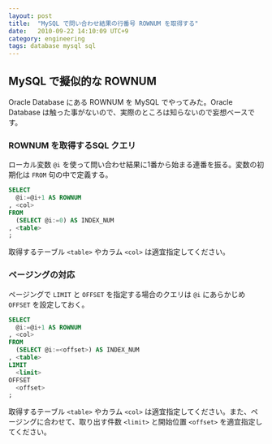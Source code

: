 ```yaml
---
layout: post
title:  "MySQL で問い合わせ結果の行番号 ROWNUM を取得する"
date:   2010-09-22 14:10:09 UTC+9
category: engineering
tags: database mysql sql
---
```


## MySQL で擬似的な ROWNUM

Oracle Database にある ROWNUM を MySQL でやってみた。Oracle Database は触った事がないので、実際のところは知らないので妄想ベースです。

### ROWNUM を取得するSQL クエリ

ローカル変数 `@i` を使って問い合わせ結果に1番から始まる連番を振る。変数の初期化は `FROM` 句の中で定義する。

```sql
SELECT
  @i:=@i+1 AS ROWNUM
, <col>
FROM
  (SELECT @i:=0) AS INDEX_NUM
, <table>
;
```

取得するテーブル `<table>` やカラム `<col>` は適宜指定してください。

### ページングの対応

ページングで `LIMIT` と `OFFSET` を指定する場合のクエリは `@i` にあらかじめ `OFFSET` を設定しておく。

```sql
SELECT
  @i:=@i+1 AS ROWNUM
, <col>
FROM
  (SELECT @i:=<offset>) AS INDEX_NUM
, <table>
LIMIT
  <limit>
OFFSET
  <offset>
;
```

取得するテーブル `<table>` やカラム `<col>` は適宜指定してください。また、ページングに合わせて、取り出す件数 `<limit>` と開始位置 `<offset>` を適宜指定してください。
